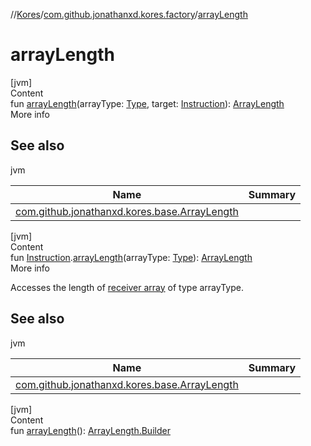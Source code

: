 //[Kores](../index.md)/[com.github.jonathanxd.kores.factory](index.md)/[arrayLength](array-length.md)



# arrayLength  
[jvm]  
Content  
fun [arrayLength](array-length.md)(arrayType: [Type](https://docs.oracle.com/javase/8/docs/api/java/lang/reflect/Type.html), target: [Instruction](../com.github.jonathanxd.kores/-instruction/index.md)): [ArrayLength](../com.github.jonathanxd.kores.base/-array-length/index.md)  
More info  


## See also  
  
jvm  
  
|  Name|  Summary| 
|---|---|
| <a name="com.github.jonathanxd.kores.factory//arrayLength/#java.lang.reflect.Type#com.github.jonathanxd.kores.Instruction/PointingToDeclaration/"></a>[com.github.jonathanxd.kores.base.ArrayLength](../com.github.jonathanxd.kores.base/-array-length/index.md)| <a name="com.github.jonathanxd.kores.factory//arrayLength/#java.lang.reflect.Type#com.github.jonathanxd.kores.Instruction/PointingToDeclaration/"></a>
  
  


[jvm]  
Content  
fun [Instruction](../com.github.jonathanxd.kores/-instruction/index.md).[arrayLength](array-length.md)(arrayType: [Type](https://docs.oracle.com/javase/8/docs/api/java/lang/reflect/Type.html)): [ArrayLength](../com.github.jonathanxd.kores.base/-array-length/index.md)  
More info  


Accesses the length of [receiver array](../com.github.jonathanxd.kores/-instruction/index.md) of type arrayType.



## See also  
  
jvm  
  
|  Name|  Summary| 
|---|---|
| <a name="com.github.jonathanxd.kores.factory//arrayLength/com.github.jonathanxd.kores.Instruction#java.lang.reflect.Type/PointingToDeclaration/"></a>[com.github.jonathanxd.kores.base.ArrayLength](../com.github.jonathanxd.kores.base/-array-length/index.md)| <a name="com.github.jonathanxd.kores.factory//arrayLength/com.github.jonathanxd.kores.Instruction#java.lang.reflect.Type/PointingToDeclaration/"></a>
  
  


[jvm]  
Content  
fun [arrayLength](array-length.md)(): [ArrayLength.Builder](../com.github.jonathanxd.kores.base/-array-length/-builder/index.md)  



